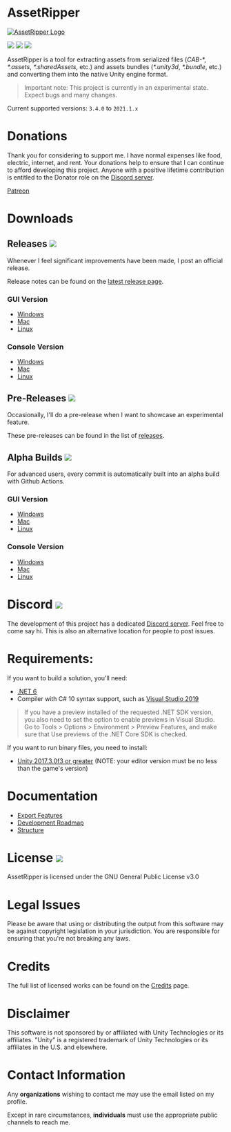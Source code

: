 # AssetRipper

[![AssetRipper Logo](https://github.com/ds5678/AssetRipper/raw/master/Images/AssetRipperLogoBackground.png)](https://github.com/ds5678/AssetRipper/raw/master/Images/AssetRipperLogoBackground.png)

[![](https://img.shields.io/github/downloads/ds5678/AssetRipper/total.svg)](https://github.com/ds5678/AssetRipper/releases)
[![](https://img.shields.io/github/downloads/ds5678/AssetRipper/latest/total.svg)](https://github.com/ds5678/AssetRipper/releases/latest)
[![](https://img.shields.io/github/v/release/ds5678/AssetRipper)](https://github.com/ds5678/AssetRipper/releases/latest)

AssetRipper is a tool for extracting assets from serialized files (*CAB-*\*, *\*.assets*, *\*.sharedAssets*, etc.) and assets bundles (*\*.unity3d*, *\*.bundle*, etc.) and converting them into the native Unity engine format.

> Important note: This project is currently in an experimental state. Expect bugs and many changes.

Current supported versions: `3.4.0` to `2021.1.x`


# Donations

Thank you for considering to support me. I have normal expenses like food, electric, internet, and rent. Your donations help to ensure that I can continue to afford developing this project. Anyone with a positive lifetime contribution is entitled to the Donator role on the [Discord server](https://discord.gg/XqXa53W2Yh).

[Patreon](https://www.patreon.com/ds5678)

# Downloads 

## Releases [![](https://img.shields.io/github/v/release/ds5678/AssetRipper)](https://github.com/ds5678/AssetRipper/releases/latest)

Whenever I feel significant improvements have been made, I post an official release. 

Release notes can be found on the [latest release page](https://github.com/ds5678/AssetRipper/releases/latest).

### GUI Version
* [Windows](https://github.com/ds5678/AssetRipper/releases/latest/download/AssetRipperGUI_win64.zip)
* [Mac](https://github.com/ds5678/AssetRipper/releases/latest/download/AssetRipperGUI_mac64.zip)
* [Linux](https://github.com/ds5678/AssetRipper/releases/latest/download/AssetRipperGUI_linux64.zip)

### Console Version
* [Windows](https://github.com/ds5678/AssetRipper/releases/latest/download/AssetRipperConsole_win64.zip)
* [Mac](https://github.com/ds5678/AssetRipper/releases/latest/download/AssetRipperConsole_mac64.zip)
* [Linux](https://github.com/ds5678/AssetRipper/releases/latest/download/AssetRipperConsole_linux64.zip)

## Pre-Releases [![](https://img.shields.io/github/v/release/ds5678/AssetRipper?include_prereleases&label=pre-release)](https://github.com/ds5678/AssetRipper/releases)

Occasionally, I'll do a pre-release when I want to showcase an experimental feature. 

These pre-releases can be found in the list of [releases](https://github.com/ds5678/AssetRipper/releases).

## Alpha Builds [![](https://img.shields.io/github/workflow/status/ds5678/AssetRipper/Publish/master)](https://nightly.link/ds5678/AssetRipper/workflows/publish/master)

For advanced users, every commit is automatically built into an alpha build with Github Actions. 

### GUI Version
* [Windows](https://nightly.link/ds5678/AssetRipper/workflows/publish/master/AssetRipperGUI_win64.zip)
* [Mac](https://nightly.link/ds5678/AssetRipper/workflows/publish/master/AssetRipperGUI_mac64.zip)
* [Linux](https://nightly.link/ds5678/AssetRipper/workflows/publish/master/AssetRipperGUI_linux64.zip)

### Console Version
* [Windows](https://nightly.link/ds5678/AssetRipper/workflows/publish/master/AssetRipperConsole_win64.zip)
* [Mac](https://nightly.link/ds5678/AssetRipper/workflows/publish/master/AssetRipperConsole_mac64.zip)
* [Linux](https://nightly.link/ds5678/AssetRipper/workflows/publish/master/AssetRipperConsole_linux64.zip)


# Discord [![](https://img.shields.io/discord/867514400701153281?color=blue&label=AssetRipper)](https://discord.gg/XqXa53W2Yh)

The development of this project has a dedicated [Discord server](https://discord.gg/XqXa53W2Yh). Feel free to come say hi. This is also an alternative location for people to post issues.


# Requirements:

If you want to build a solution, you'll need:

 * [.NET 6](https://dotnet.microsoft.com/download/dotnet/6.0)
 * Compiler with C# 10 syntax support, such as [Visual Studio 2019](https://visualstudio.microsoft.com/downloads/)

> If you have a preview installed of the requested .NET SDK version, you also need to set the option to enable previews in Visual Studio. Go to Tools > Options > Environment > Preview Features, and make sure that Use previews of the .NET Core SDK is checked.

If you want to run binary files, you need to install:

 * [Unity 2017.3.0f3 or greater](https://unity3d.com/get-unity/download/archive) (NOTE: your editor version must be no less than the game's version)
 

# Documentation
 * [Export Features](ExportFeatures.md)
 * [Development Roadmap](RoadMap.md)
 * [Structure](Structure.md)

# License [![](https://img.shields.io/github/license/ds5678/AssetRipper?color=green)](https://github.com/ds5678/AssetRipper/blob/master/LICENSE.md)

AssetRipper is licensed under the GNU General Public License v3.0


# Legal Issues

Please be aware that using or distributing the output from this software may be against copyright legislation in your jurisdiction. You are responsible for ensuring that you're not breaking any laws.


# Credits

The full list of licensed works can be found on the [Credits](Credits.md) page.


# Disclaimer

This software is not sponsored by or affiliated with Unity Technologies or its affiliates. "Unity" is a registered trademark of Unity Technologies or its affiliates in the U.S. and elsewhere.

# Contact Information

Any **organizations** wishing to contact me may use the email listed on my profile.

Except in rare circumstances, **individuals** must use the appropriate public channels to reach me.
